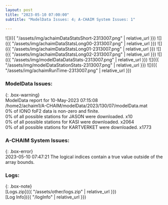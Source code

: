 ```yaml
---
layout: post
title: "2023-05-10 07:00:00"
subtitle: "ModelData Issues: 4; A-CHAIM System Issues: 1"

---
```


![]({{ "/assets/img/achaimDataStatsShort-2313007.png" | relative_url }})
![]({{ "/assets/img/achaimDataStatsLong00-2313007.png" | relative_url }})
![]({{ "/assets/img/achaimDataStatsLong01-2313007.png" | relative_url }})
![]({{ "/assets/img/achaimDataStatsLong02-2313007.png" | relative_url }})
![]({{ "/assets/img/modelDataDataStats-2313007.png" | relative_url }})
![]({{ "/assets/img/modelDataStationStats-2313007.png" | relative_url }})
![]({{ "/assets/img/achaimRunTime-2313007.png" | relative_url }})


### ModelData Issues:  
  
{: .box-warning}  
 ModelData report for 10-May-2023 07:15:08   
 /home2/achaim1/A-CHAIM/modelData/2023/130/07/modelData.mat   
 0% of IONO foF2 data is non-zero and finite.   
 0% of all possible stations for JASON were downloaded. x10   
 0% of all possible stations for KASI were downloaded. x2064   
 0% of all possible stations for KARTVERKET were downloaded. x1773   
  
### A-CHAIM System Issues:  
  
{: .box-error}  
2023-05-10 07:47:21 The logical indices contain a true value outside of the array bounds.  

### Logs:  
  
{: .box-note}  
[Logs.zip]({{ "/assets/other/logs.zip" | relative_url }})  
[Log Info]({{ "/logInfo" | relative_url }})  
